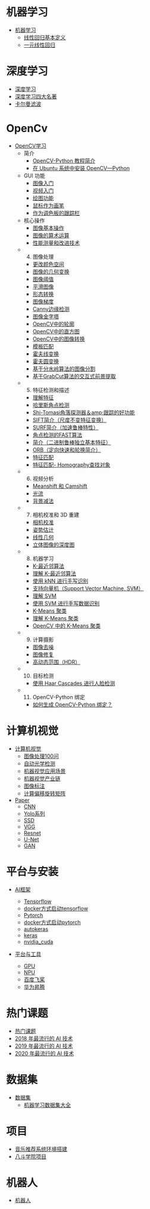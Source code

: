 # 机器学习

- [机器学习](ml/README.md)
  - [线性回归基本定义](ml/linear_base.md)
  - [一元线性回归](ml/linear_regression.md)

# 深度学习

- [深度学习](dl/README.md)
- [深度学习四大名著](dl/深度学习四大名著.md)
- [卡尔曼滤波](dl/KalmanFilter.md)

# OpenCv

- [OpenCV学习](cv/opencv/README.md)
  - 简介
     - [OpenCV-Python 教程简介](cv/opencv/opencv4.0.0_py/4.0.0/1.1-tutorial_py_intro.md)
     - [在 Ubuntu 系统中安装 OpenCV—Python](cv/opencv/opencv4.0.0_py/4.0.0/1.2-tutorial_py_setup_in_ubuntu.md)
  - GUI 功能
     - [图像入门](cv/opencv/opencv4.0.0_py/4.0.0/2.1-tutorial_py_image_display.md)
     - [视频入门](cv/opencv/opencv4.0.0_py/4.0.0/2.2-tutorial_py_video_display.md)
     - [绘图功能](cv/opencv/opencv4.0.0_py/4.0.0/2.3-tutorial_py_drawing_functions.md)
     - [鼠标作为画笔](cv/opencv/opencv4.0.0_py/4.0.0/2.4-tutorial_py_mouse_handling.md)
     - [作为调色板的跟踪栏](cv/opencv/opencv4.0.0_py/4.0.0/2.5-tutorial_py_trackbar.md)
  - 核心操作
     - [图像基本操作](cv/opencv/opencv4.0.0_py/4.0.0/3.1-tutorial_py_basic_ops.md)
     - [图像的算术运算](cv/opencv/opencv4.0.0_py/4.0.0/3.2-tutorial_py_image_arithmetics.md)
     - [性能测量和改进技术](cv/opencv/opencv4.0.0_py/4.0.0/3.3-tutorial_py_optimization.md)
  - 4. 图像处理
     - [更改颜色空间](cv/opencv/opencv4.0.0_py/4.0.0/4.1-tutorial_py_colorspaces.md)
     - [图像的几何变换](cv/opencv/opencv4.0.0_py/4.0.0/4.2-tutorial_py_geometric_transformations.md)
     - [图像阈值](cv/opencv/opencv4.0.0_py/4.0.0/4.3-tutorial_py_thresholding.md)
     - [平滑图像](cv/opencv/opencv4.0.0_py/4.0.0/4.4-tutorial_py_filtering.md)
     - [形态转换](cv/opencv/opencv4.0.0_py/4.0.0/4.5-tutorial_py_morphological_ops.md)
     - [图像梯度](cv/opencv/opencv4.0.0_py/4.0.0/4.6-tutorial_py_gradients.md)
     - [Canny边缘检测](cv/opencv/opencv4.0.0_py/4.0.0/4.7-tutorial_py_canny.md)
     - [图像金字塔](cv/opencv/opencv4.0.0_py/4.0.0/4.8-tutorial_py_image_pyramids.md)
     - [OpenCV中的轮廓](cv/opencv/opencv4.0.0_py/4.0.0/4.9-tutorial_py_contours.md)
     - [OpenCV中的直方图](cv/opencv/opencv4.0.0_py/4.0.0/4.10-tutorial_py_histograms.md)
     - [OpenCV中的图像转换](cv/opencv/opencv4.0.0_py/4.0.0/4.11-tutorial_py_image_transforms.md)
     - [模板匹配](cv/opencv/opencv4.0.0_py/4.0.0/4.12-tutorial_py_template_matching.md)
     - [霍夫线变换](cv/opencv/opencv4.0.0_py/4.0.0/4.13-tutorial_py_hough_line.md)
     - [霍夫圆变换](cv/opencv/opencv4.0.0_py/4.0.0/4.14-tutorial_py_hough_circle.md)
     - [基于分水岭算法的图像分割](cv/opencv/opencv4.0.0_py/4.0.0/4.15-tutorial_py_watershed_segmentation.md)
     - [基于GrabCut算法的交互式前景提取](cv/opencv/opencv4.0.0_py/4.0.0/4.16-tutorial_py_grabcut.md)
  - 5. 特征检测和描述
     - [理解特征](cv/opencv/opencv4.0.0_py/4.0.0/5.1-tutorial_py_features_meaning.md)
     - [哈里斯角点检测](cv/opencv/opencv4.0.0_py/4.0.0/5.2-tutorial_py_harris.md)
     - [Shi-Tomasi角落探测器＆amp;跟踪的好功能](cv/opencv/opencv4.0.0_py/4.0.0/5.3-tutorial_py_shi_tomasi.md)
     - [SIFT简介（尺度不变特征变换）](cv/opencv/opencv4.0.0_py/4.0.0/5.4-tutorial_py_sift_intro.md)
     - [SURF简介（加速鲁棒特性）](cv/opencv/opencv4.0.0_py/4.0.0/5.5-tutorial_py_surf_intro.md)
     - [角点检测的FAST算法](cv/opencv/opencv4.0.0_py/4.0.0/5.6-tutorial_py_fast.md)
     - [简介（二进制鲁棒独立基本特征）](cv/opencv/opencv4.0.0_py/4.0.0/5.7-tutorial_py_brief.md)
     - [ORB（定向快速和轮换简介）](cv/opencv/opencv4.0.0_py/4.0.0/5.8-tutorial_py_orb.md)
     - [特征匹配](cv/opencv/opencv4.0.0_py/4.0.0/5.9-tutorial_py_matcher.md)
     - [特征匹配- Homography查找对象](cv/opencv/opencv4.0.0_py/4.0.0/5.10-tutorial_py_feature_homography.md)
  - 6. 视频分析
     - [Meanshift 和 Camshift](cv/opencv/opencv4.0.0_py/4.0.0/6.1-tutorial_py_meanshift.md)
     - [光流](cv/opencv/opencv4.0.0_py/4.0.0/6.2-tutorial_py_lucas_kanade.md)
     - [背景减法](cv/opencv/opencv4.0.0_py/4.0.0/6.3-tutorial_py_bg_subtraction.md)
  - 7. 相机校准和 3D 重建
     - [相机校准](cv/opencv/opencv4.0.0_py/4.0.0/7.1-tutorial_py_calibration.md)
     - [姿势估计](cv/opencv/opencv4.0.0_py/4.0.0/7.2-tutorial_py_pose.md)
     - [线性几何](cv/opencv/opencv4.0.0_py/4.0.0/7.3-tutorial_py_epipolar_geometry.md)
     - [立体图像的深度图](cv/opencv/opencv4.0.0_py/4.0.0/7.4-tutorial_py_depthmap.md)
  - 8. 机器学习
     - [K-最近邻算法](cv/opencv/opencv4.0.0_py/4.0.0/8.1-tutorial_py_knn_index.md)
     - [理解 K-最近邻算法](cv/opencv/opencv4.0.0_py/4.0.0/8.1.1-tutorial_py_knn_understanding.md)
     - [使用 kNN 进行手写识别](cv/opencv/opencv4.0.0_py/4.0.0/8.1.2-tutorial_py_knn_opencv.md)
     - [支持向量机（Support Vector Machine, SVM）](cv/opencv/opencv4.0.0_py/4.0.0/8.2-tutorial_py_svm_index.md)
     - [理解 SVM](cv/opencv/opencv4.0.0_py/4.0.0/8.2.1-tutorial_py_svm_basics.md)
     - [使用 SVM 进行手写数据识别](cv/opencv/opencv4.0.0_py/4.0.0/8.2.2-tutorial_py_svm_opencv.md)
     - [K-Means 聚类](cv/opencv/opencv4.0.0_py/4.0.0/8.3-tutorial_py_kmeans_index.md)
     - [理解 K-Means 聚类](cv/opencv/opencv4.0.0_py/4.0.0/8.3.1-tutorial_py_kmeans_understanding.md)
     - [OpenCV 中的 K-Means 聚类](cv/opencv/opencv4.0.0_py/4.0.0/8.3.2-tutorial_py_kmeans_opencv.md)
  - 9. 计算摄影
     - [图像去噪](cv/opencv/opencv4.0.0_py/4.0.0/9.1-tutorial_py_non_local_means.md)
     - [图像修复](cv/opencv/opencv4.0.0_py/4.0.0/9.2-tutorial_py_inpainting.md)
     - [高动态范围（HDR）](cv/opencv/opencv4.0.0_py/4.0.0/9.3-tutorial_py_hdr.md)
  - 10. 目标检测
     - [使用 Haar Cascades 进行人脸检测](cv/opencv/opencv4.0.0_py/4.0.0/10.1-tutorial_py_face_detection.md)
  - 11. OpenCV-Python 绑定
     - [如何生成 OpenCV-Python 绑定？](cv/opencv/opencv4.0.0_py/4.0.0/11.1-tutorial_py_OpenCV-Python.md)


# 计算机视觉

- [计算机视觉](cv/README.md)
  - [图像处理100问](cv/图像处理100问.md)
  - [自动光学检测](cv/aoi.md)
  - [机器视觉应用场景](cv/机器视觉应用场景.md)
  - [机器视觉产业链](cv/机器视觉产业链.md)
  - [图像标注](cv/图像标注.md)
  - [计算偏移旋转矩阵](cv/计算偏移旋转矩阵.md)
- [Paper](cv/paper/README.md)
  - [CNN](cv/paper/cnn.md)
  - [Yolo系列](cv/paper/yolox.md)
  - [SSD](cv/paper/ssd.md)
  - [VGG](cv/paper/vgg.md)
  - [Resnet](cv/paper/resnet.md)
  - [U-Net](cv/paper/unet.md)
  - [GAN](cv/paper/gan.md)

# 平台与安装

- [AI框架](frames/README.md)
  - [Tensorflow](frames/tesorflow/README.md)
   - [docker方式启动tensorflow](frames/tesorflow/tesorflow_docker.md)
  - [Pytorch](frames/pytorch/README.md)
   - [docker方式启动pytorch](frames/pytorch/pytorch_docker.md)
  - [autokeras](frames/autokeras/README.md)
  - [keras](frames/keras/README.md)
  - [nvidia_cuda](frames/nvidia_cuda/README.md)

- [平台与工具](plateform/README.md)
  - [GPU](plateform/gpu_selection.md)
  - [NPU](plateform/npu_selection.md)
  - [百度飞桨](plateform/paddlepaddle.md)
  - [华为昇腾](plateform/ascend.md)

# 热门课题
- [热门课题](hot/README.md)
- [2018 年最流行的 AI 技术](hot/hot_2018.md)
- [2019 年最流行的 AI 技术](hot/hot_2019.md)
- [2020 年最流行的 AI 技术](hot/hot_2020.md)


# 数据集
- [数据集](datasets/README.md)
  - [机器学习数据集大全](datasets/机器学习数据集大全.md)

# 项目

- [音乐推荐系统环境搭建](ml/recommendation_sys/music_recommendation/environments.md)
- [八斗学院项目](project/八斗学院.md)

# 机器人
- [机器人](robot/README.md)
